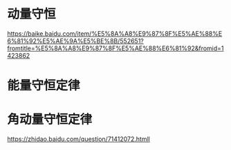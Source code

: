 # 动量守恒
https://baike.baidu.com/item/%E5%8A%A8%E9%87%8F%E5%AE%88%E6%81%92%E5%AE%9A%E5%BE%8B/552651?fromtitle=%E5%8A%A8%E9%87%8F%E5%AE%88%E6%81%92&fromid=1423862
# 能量守恒定律
# 角动量守恒定律
https://zhidao.baidu.com/question/71412072.htmll
